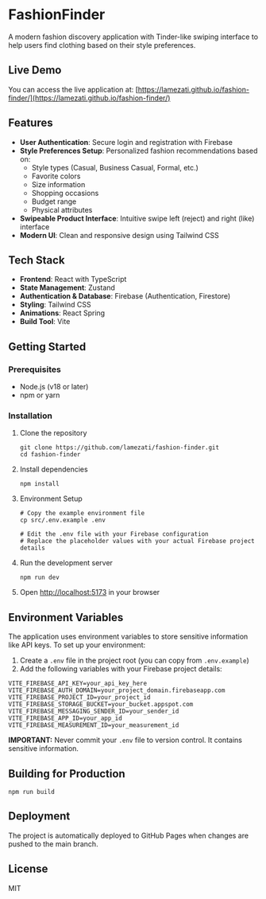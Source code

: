 # FashionFinder

A modern fashion discovery application with Tinder-like swiping interface to help users find clothing based on their style preferences.

## Live Demo

You can access the live application at: [https://lamezati.github.io/fashion-finder/](https://lamezati.github.io/fashion-finder/)

## Features

- **User Authentication**: Secure login and registration with Firebase
- **Style Preferences Setup**: Personalized fashion recommendations based on:
  - Style types (Casual, Business Casual, Formal, etc.)
  - Favorite colors
  - Size information
  - Shopping occasions
  - Budget range
  - Physical attributes
- **Swipeable Product Interface**: Intuitive swipe left (reject) and right (like) interface
- **Modern UI**: Clean and responsive design using Tailwind CSS

## Tech Stack

- **Frontend**: React with TypeScript
- **State Management**: Zustand
- **Authentication & Database**: Firebase (Authentication, Firestore)
- **Styling**: Tailwind CSS
- **Animations**: React Spring
- **Build Tool**: Vite

## Getting Started

### Prerequisites

- Node.js (v18 or later)
- npm or yarn

### Installation

1. Clone the repository
   ```
   git clone https://github.com/lamezati/fashion-finder.git
   cd fashion-finder
   ```

2. Install dependencies
   ```
   npm install
   ```

3. Environment Setup
   ```
   # Copy the example environment file
   cp src/.env.example .env
   
   # Edit the .env file with your Firebase configuration
   # Replace the placeholder values with your actual Firebase project details
   ```

4. Run the development server
   ```
   npm run dev
   ```

5. Open [http://localhost:5173](http://localhost:5173) in your browser

## Environment Variables

The application uses environment variables to store sensitive information like API keys. To set up your environment:

1. Create a `.env` file in the project root (you can copy from `.env.example`)
2. Add the following variables with your Firebase project details:

```
VITE_FIREBASE_API_KEY=your_api_key_here
VITE_FIREBASE_AUTH_DOMAIN=your_project_domain.firebaseapp.com
VITE_FIREBASE_PROJECT_ID=your_project_id
VITE_FIREBASE_STORAGE_BUCKET=your_bucket.appspot.com
VITE_FIREBASE_MESSAGING_SENDER_ID=your_sender_id
VITE_FIREBASE_APP_ID=your_app_id
VITE_FIREBASE_MEASUREMENT_ID=your_measurement_id
```

**IMPORTANT:** Never commit your `.env` file to version control. It contains sensitive information.

## Building for Production

```
npm run build
```

## Deployment

The project is automatically deployed to GitHub Pages when changes are pushed to the main branch.

## License

MIT
